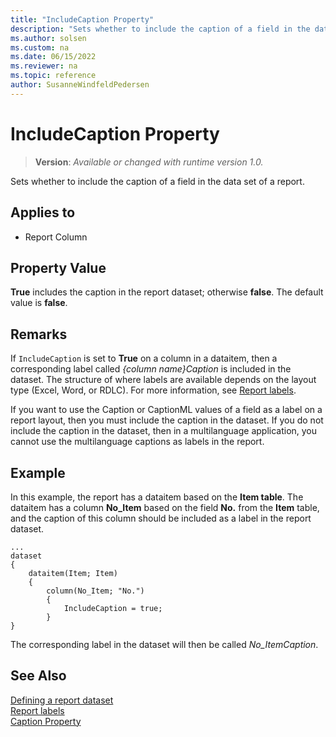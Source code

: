 ```yaml
---
title: "IncludeCaption Property"
description: "Sets whether to include the caption of a field in the data set of a report."
ms.author: solsen
ms.custom: na
ms.date: 06/15/2022
ms.reviewer: na
ms.topic: reference
author: SusanneWindfeldPedersen
---
```

[//]: # (START>DO_NOT_EDIT)
[//]: # (IMPORTANT:Do not edit any of the content between here and the END>DO_NOT_EDIT.)
[//]: # (Any modifications should be made in the .xml files in the ModernDev repo.)
# IncludeCaption Property
> **Version**: _Available or changed with runtime version 1.0._

Sets whether to include the caption of a field in the data set of a report.

## Applies to
-   Report Column

[//]: # (IMPORTANT: END>DO_NOT_EDIT)


## Property Value  

**True** includes the caption in the report dataset; otherwise **false**. The default value is **false**.  

## Remarks  

If `IncludeCaption` is set to **True** on a column in a dataitem, then a corresponding label called 
*{column name}Caption* is included in the dataset. The structure of where labels are available depends on the layout type (Excel, Word, or RDLC). For more information, see [Report labels](../devenv-report-object.md#report-labels).

If you want to use the Caption or CaptionML values of a field as a label on a report layout, then you must include the caption in the dataset. If you do not include the caption in the dataset, then in a multilanguage application, you cannot use the multilanguage captions as labels in the report.  

## Example

In this example, the report has a dataitem based on the **Item table**. The dataitem has a column **No_Item** based on the field **No.** from the **Item** table, and the caption of this column should be included as a label in the report dataset.

```AL
...
dataset
{
    dataitem(Item; Item)
    {
        column(No_Item; "No.")
        {
            IncludeCaption = true;
        }
}
```

The corresponding label in the dataset will then be called *No_ItemCaption*.

## See Also  

[Defining a report dataset](../devenv-report-dataset.md)   
[Report labels](../devenv-report-object.md#report-labels)  
[Caption Property](devenv-caption-property.md)  
